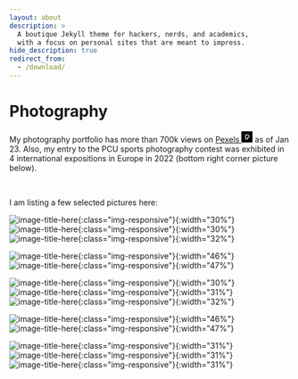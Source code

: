 ```yaml
---
layout: about
description: >
  A boutique Jekyll theme for hackers, nerds, and academics,
  with a focus on personal sites that are meant to impress.
hide_description: true
redirect_from:
  - /download/
---
```


# Photography

My photography portfolio has more than 700k views on [Pexels <svg role="img" width="20" viewBox="0 0 24 24" height="20" xmlns="http://www.w3.org/2000/svg"><title>Pexels</title><path d="M1.5 0A1.5 1.5 0 000 1.5v21A1.5 1.5 0 001.5 24h21a1.5 1.5 0 001.5-1.5v-21A1.5 1.5 0 0022.5 0h-21zm6.75 6.75h5.2715a3.843 3.843 0 01.627 7.6348V17.25H8.25V6.75zm1.5 1.5v7.5h2.8984v-2.8145h.873a2.343 2.343 0 100-4.6855H9.75Z"/></svg>](https://www.pexels.com/@saurabh-deshpande-373680337/) as of Jan 23. Also, my entry to the PCU sports photography contest was exhibited in 4 international expositions in Europe in 2022 (bottom right corner picture below).

<br/>

I am listing a few selected pictures here:

![image-title-here](/assets/img/photography/1.jpg){:class="img-responsive"}{:width="30%"} ![image-title-here](/assets/img/photography/5.jpg){:class="img-responsive"}{:width="30%"} ![image-title-here](/assets/img/photography/3.jpg){:class="img-responsive"}{:width="32%"}  

![image-title-here](/assets/img/photography/2.jpg){:class="img-responsive"}{:width="46%"} ![image-title-here](/assets/img/photography/4.jpg){:class="img-responsive"}{:width="47%"}

![image-title-here](/assets/img/photography/10.jpg){:class="img-responsive"}{:width="30%"} ![image-title-here](/assets/img/photography/9.jpg){:class="img-responsive"}{:width="31%"} ![image-title-here](/assets/img/photography/6.jpg){:class="img-responsive"}{:width="32%"}  

![image-title-here](/assets/img/photography/8.jpg){:class="img-responsive"}{:width="46%"} ![image-title-here](/assets/img/photography/7.jpg){:class="img-responsive"}{:width="47%"}

![image-title-here](/assets/img/photography/11.jpg){:class="img-responsive"}{:width="31%"} ![image-title-here](/assets/img/photography/12.jpg){:class="img-responsive"}{:width="31%"} ![image-title-here](/assets/img/photography/13.jpg){:class="img-responsive"}{:width="31%"}  
